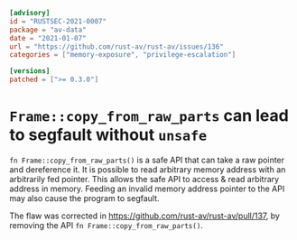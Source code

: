 ```toml
[advisory]
id = "RUSTSEC-2021-0007"
package = "av-data"
date = "2021-01-07"
url = "https://github.com/rust-av/rust-av/issues/136"
categories = ["memory-exposure", "privilege-escalation"]

[versions]
patched = [">= 0.3.0"]
```

# `Frame::copy_from_raw_parts` can lead to segfault without `unsafe`

`fn Frame::copy_from_raw_parts()` is a safe API that can take a
raw pointer and dereference it. It is possible to read arbitrary memory address
with an arbitrarily fed pointer. This allows the safe API to access & read
arbitrary address in memory. Feeding an invalid memory address pointer to
the API may also cause the program to segfault.

The flaw was corrected in https://github.com/rust-av/rust-av/pull/137,
by removing the API `fn Frame::copy_from_raw_parts()`.

